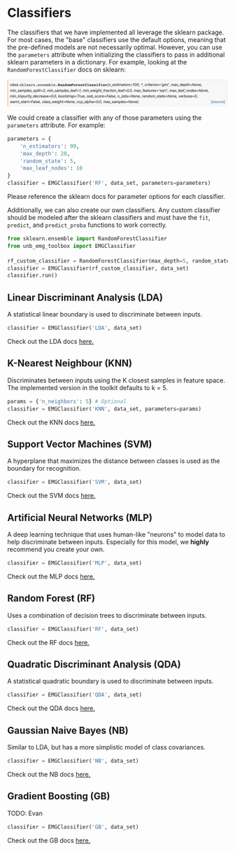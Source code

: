 # Classifiers
The classifiers that we have implemented all leverage the sklearn package. For most cases, the "base" classifiers use the default options, meaning that the pre-defined models are not necessarily optimal. However, you can use the `parameters` attribute when initializing the classifiers to pass in additional sklearn parameters in a dictionary. For example, looking at the `RandomForestClassifier` docs on sklearn:

![Random Forest](random_forest.png)

We could create a classifier with any of those parameters using the `parameters` attribute. For example:
```Python
parameters = {
    'n_estimators': 99,
    'max_depth': 20,
    'random_state': 5,
    'max_leaf_nodes': 10
}
classifier = EMGClassifier('RF', data_set, parameters=parameters)
```

Please reference the sklearn docs for parameter options for each classifier. 

Additionally, we can also create our own classifiers. Any custom classifier should be modeled after the sklearn classifiers and must have the `fit`, `predict`, and `predict_proba` functions to work correctly. 

```Python
from sklearn.ensemble import RandomForestClassifier
from unb_emg_toolbox import EMGClassifier

rf_custom_classifier = RandomForestClassifier(max_depth=5, random_state=0)
classifier = EMGClassifier(rf_custom_classifier, data_set)
classifier.run()
```

## Linear Discriminant Analysis (LDA)
A statistical linear boundary is used to discriminate between inputs. 
```Python
classifier = EMGClassifier('LDA', data_set)
```
Check out the LDA docs [here.](https://scikit-learn.org/stable/modules/generated/sklearn.discriminant_analysis.LinearDiscriminantAnalysis.html)

## K-Nearest Neighbour (KNN)
Discriminates between inputs using the K closest samples in feature space. The implemented version in the toolkit defaults to k = 5.
```Python
params = {'n_neighbors': 5} # Optional
classifier = EMGClassifier('KNN', data_set, parameters=params)
```
Check out the KNN docs [here.](https://scikit-learn.org/stable/modules/generated/sklearn.neighbors.KNeighborsClassifier.html)

## Support Vector Machines (SVM)
A hyperplane that maximizes the distance between classes is used as the boundary for recognition.
```Python
classifier = EMGClassifier('SVM', data_set)
```
Check out the SVM docs [here.](https://scikit-learn.org/stable/modules/generated/sklearn.svm.SVC.html)

## Artificial Neural Networks (MLP)
A deep learning technique that uses human-like "neurons" to model data to help discriminate between inputs. Especially for this model, we **highly** recommend you create your own.
```Python
classifier = EMGClassifier('MLP', data_set)
```
Check out the MLP docs [here.](https://scikit-learn.org/stable/modules/generated/sklearn.neural_network.MLPClassifier.html)

## Random Forest (RF)
Uses a combination of decision trees to discriminate between inputs.
```Python
classifier = EMGClassifier('RF', data_set)
```
Check out the RF docs [here.](https://scikit-learn.org/stable/modules/generated/sklearn.ensemble.RandomForestClassifier.html)

## Quadratic Discriminant Analysis (QDA)
A statistical quadratic boundary is used to discriminate between inputs.
```Python
classifier = EMGClassifier('QDA', data_set)
```
Check out the QDA docs [here.](https://scikit-learn.org/stable/modules/generated/sklearn.discriminant_analysis.QuadraticDiscriminantAnalysis.html)

## Gaussian Naive Bayes (NB)
Similar to LDA, but has a more simplistic model of class covariances. 
```Python
classifier = EMGClassifier('NB', data_set)
```
Check out the NB docs [here.](https://scikit-learn.org/stable/modules/generated/sklearn.naive_bayes.GaussianNB.html)

## Gradient Boosting (GB)
TODO: Evan
```Python
classifier = EMGClassifier('GB', data_set)
```
Check out the GB docs [here.](https://scikit-learn.org/stable/modules/generated/sklearn.ensemble.GradientBoostingClassifier.html)